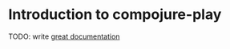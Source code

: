 # Introduction to compojure-play

TODO: write [great documentation](http://jacobian.org/writing/great-documentation/what-to-write/)
